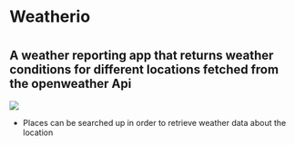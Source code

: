 <h1>Weatherio<h1>
<h2>A weather reporting app that returns weather conditions for different locations fetched from the openweather Api</h2>
<img src="Screenshot 2023-08-18 at 14.31.28.png"/>
<ul>
<li>Places can be searched up in order to retrieve weather data about the location</li>
</ul>